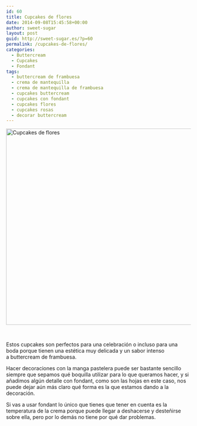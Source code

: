 ```yaml
---
id: 60
title: Cupcakes de flores
date: 2014-09-08T15:45:58+00:00
author: sweet-sugar
layout: post
guid: http://sweet-sugar.es/?p=60
permalink: /cupcakes-de-flores/
categories:
  - Buttercream
  - Cupcakes
  - Fondant
tags:
  - buttercream de frambuesa
  - crema de mantequilla
  - crema de mantequilla de frambuesa
  - cupcakes buttercream
  - cupcakes con fondant
  - cupcakes flores
  - cupcakes rosas
  - decorar buttercream
---
```

[<img class="alignnone size-full wp-image-62" src="http://sweet-sugar.es/wp-content/uploads/2014/09/IMG_30932.jpg" alt="Cupcakes de flores" width="700" height="535" srcset="http://sweet-sugar.es/wp-content/uploads/2014/09/IMG_30932.jpg 700w, http://sweet-sugar.es/wp-content/uploads/2014/09/IMG_30932-300x229.jpg 300w" sizes="(max-width: 700px) 100vw, 700px" />](http://sweet-sugar.es/wp-content/uploads/2014/09/IMG_30932.jpg)

&nbsp;

Estos cupcakes son perfectos para una celebración o incluso para una boda porque tienen una estética muy delicada y un sabor intenso a buttercream de frambuesa.

Hacer decoraciones con la manga pastelera puede ser bastante sencillo siempre que sepamos qué boquilla utilizar para lo que queramos hacer, y si añadimos algún detalle con fondant, como son las hojas en este caso, nos puede dejar aún más claro qué forma es la que estamos dando a la decoración.

Si vas a usar fondant lo único que tienes que tener en cuenta es la temperatura de la crema porque puede llegar a deshacerse y desteñirse sobre ella, pero por lo demás no tiene por qué dar problemas.